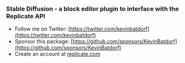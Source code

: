 ### Stable Diffusion - a block editor plugin to interface with the Replicate API

- Follow me on Twitter: [https://twitter.com/kevinbatdorf](https://twitter.com/kevinbatdorf)
- Sponsor this package: [https://github.com/sponsors/KevinBatdorf](https://github.com/sponsors/KevinBatdorf)
- Create an account at [replicate.com](https://replicate.com/)
